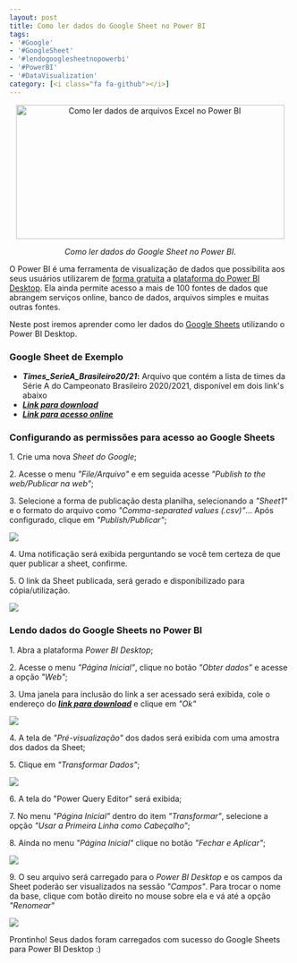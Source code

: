 ```yaml
---
layout: post
title: Como ler dados do Google Sheet no Power BI
tags:
- '#Google'
- '#GoogleSheet'
- '#lendogooglesheetnopowerbi'
- '#PowerBI'
- '#DataVisualization'
category: [<i class="fa fa-github"></i>]
---
```


<div style="text-align:center">
<p><img src="https://raw.githubusercontent.com/mateusbtlopes/mateusbtlopes.github.io/master/_posts/img/LendoGoogleShets1.png" alt="Como ler dados de arquivos Excel no Power BI" height="240" width="480"/></p>
</div>

<div style="text-align:center">
<p><i>Como ler dados do Google Sheet no Power BI</i>.</p>
</div>

<p>O Power BI é uma ferramenta de visualização de dados que possibilita aos seus usuários utilizarem de <a href="https://mateusbtlopes.github.io/descubra-quanto-custa-o-power-bi-para-voc%C3%AA-ou-sua-empresa" target="_blank">forma gratuita</a> a <a href="https://mateusbtlopes.github.io/conheca-as-plataformas-do-power-bi" target="_blank">plataforma do Power BI Desktop</a>. Ela ainda permite acesso a mais de 100 fontes de dados que abrangem serviços online, banco de dados, arquivos simples e muitas outras fontes. </p>

<p>Neste post iremos aprender como ler dados do <a href="https://docs.google.com/spreadsheets/" target="_blank">Google Sheets</a> utilizando o Power BI Desktop.</p>

<h3 id="heading3">Google Sheet de Exemplo</h3>

<ul>
<li><strong><i>Times_SerieA_Brasileiro20/21</i>:</strong> Arquivo que contém a lista de times da Série A do Campeonato Brasileiro 2020/2021, disponível em dois link's abaixo</li>
<li><a href="https://github.com/mateusbtlopes/ArquivosParaPowerBI" target="_blank"><strong><i>Link para download</i></strong></a></li>
<li><a href="https://docs.google.com/spreadsheets/d/1XRQD4ypljtdaLH66yARIgPCrP_incjLUnqBdarumOf8/edit?usp=sharing" target="_blank"><strong><i>Link para acesso online</i></strong></a></li>
</ul>

<h3 id="heading3">Configurando as permissões para acesso ao Google Sheets</h3>

<p>1. Crie uma nova <i>Sheet do Google</i>;</p>

<p>2. Acesse o menu <i>"File/Arquivo"</i> e em seguida acesse <i>"Publish to the web/Publicar na web"</i>;</p>

<p>3. Selecione a forma de publicação desta planilha, selecionando a <i>"Sheet1"</i> e o formato do arquivo como <i>"Comma-separated values (.csv)"</i>... Após configurado, clique em <i>"Publish/Publicar"</i>;</p>

<p><img src="https://raw.githubusercontent.com/mateusbtlopes/mateusbtlopes.github.io/master/_posts/img/LendoGoogleShets2.png"/></p>

<p>4. Uma notificação será exibida perguntando se você tem certeza de que quer publicar a sheet, confirme.</p>

<p>5. O link da Sheet publicada, será gerado e disponibilizado para cópia/utilização.</p>

<p><img src="https://raw.githubusercontent.com/mateusbtlopes/mateusbtlopes.github.io/master/_posts/img/LendoGoogleShets3.png"/></p>

<h3 id="heading3">Lendo dados do Google Sheets no Power BI</h3>

<p>1. Abra a plataforma <i>Power BI Desktop</i>;</p>

<p>2. Acesse o menu <i>"Página Inicial"</i>, clique no botão <i>"Obter dados"</i> e acesse a opção <i>"Web"</i>;</p>

<p>3. Uma janela para inclusão do link a ser acessado será exibida, cole o endereço do <a href="https://github.com/mateusbtlopes/ArquivosParaPowerBI" target="_blank"><strong><i>link para download</i></strong></a> e clique em <i>"Ok"</i></p>

<p><img src="https://raw.githubusercontent.com/mateusbtlopes/mateusbtlopes.github.io/master/_posts/img/LendoGoogleShets4.png"/></p>

<p>4. A tela de <i>"Pré-visualização"</i> dos dados será exibida com uma amostra dos dados da Sheet;</p>

<p>5. Clique em <i>"Transformar Dados"</i>;</p>

<p><img src="https://raw.githubusercontent.com/mateusbtlopes/mateusbtlopes.github.io/master/_posts/img/LendoGoogleShets5.png"/></p>

<p>6. A tela do "Power Query Editor" será exibida;</p>

<p>7. No menu <i>"Página Inicial"</i> dentro do item <i>"Transformar"</i>, selecione a opção <i>"Usar a Primeira Linha como Cabeçalho"</i>;</p>

<p>8. Ainda no menu <i>"Página Inicial"</i> clique no botão <i>"Fechar e Aplicar"</i>;</p>

<p><img src="https://raw.githubusercontent.com/mateusbtlopes/mateusbtlopes.github.io/master/_posts/img/LendoGoogleShets6.png"/></p>

<p>9. O seu arquivo será carregado para o <i>Power BI Desktop</i> e os campos da Sheet poderão ser visualizados na sessão <i>"Campos"</i>. Para trocar o nome da base, clique com botão direito no mouse sobre ela e vá até a opção <i>"Renomear"</i></p>

<p><img src="https://raw.githubusercontent.com/mateusbtlopes/mateusbtlopes.github.io/master/_posts/img/LendoGoogleShets7.png"/></p>

<p>Prontinho! Seus dados foram carregados com sucesso do Google Sheets para Power BI Desktop :)</p>